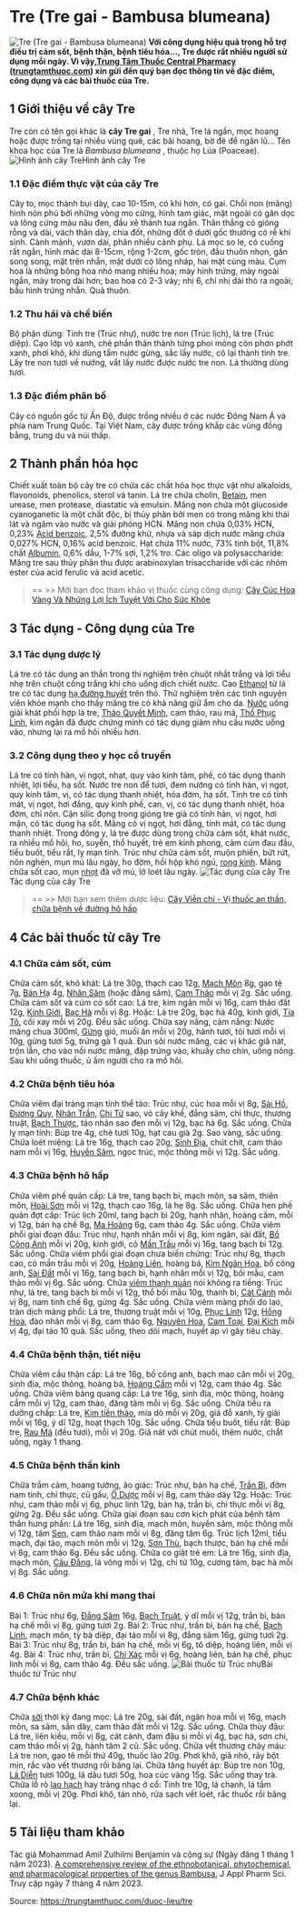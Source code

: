 # Tre (Tre gai - Bambusa blumeana)

![Tre \(Tre gai - Bambusa blumeana\)](https://trungtamthuoc.com/images/others/tre-1-6333.jpg)
**Với công dụng hiệu quả trong hỗ trợ điều trị cảm sốt, bệnh thận, bệnh tiêu hóa…, Tre được rất nhiều người sử dụng mỗi ngày. Vì vậy,[Trung Tâm Thuốc Central Pharmacy](https://trungtamthuoc.com/ "Trung Tâm Thuốc Central Pharmacy") ([trungtamthuoc.com](https://trungtamthuoc.com/ "trungtamthuoc.com")) xin gửi đến quý bạn đọc thông tin về đặc điểm, công dụng và các bài thuốc của Tre.**
##  1 Giới thiệu về cây Tre
Tre còn có tên gọi khác là **cây Tre gai** , Tre nhà, Tre lá ngắn, mọc hoang hoặc được trồng tại nhiều vùng quê, các bãi hoang, bờ đê để ngăn lũ…
Tên khoa học của Tre là _Bambusa blumeana_ , thuộc họ Lúa (Poaceae).
![Hình ảnh cây Tre](https://trungtamthuoc.com/images/item/tre-2.jpg)Hình ảnh cây Tre
### 1.1 Đặc điểm thực vật của cây Tre
Cây to, mọc thành bụi dày, cao 10-15m, có khi hơn, có gai. Chồi non (măng) hình nón phủ bởi những vòng mo cứng, hình tam giác, mặt ngoài có gân dọc và lông cứng màu nâu đen, đầu xẻ thành tua ngắn. Thân thẳng có gióng rỗng và dài, vách thân dày, chia đốt, những đốt ở dưới gốc thường có rễ khí sinh. Cành mảnh, vươn dài, phân nhiều cành phụ. Lá mọc so le, có cuống rất ngắn, hình mác dài 8-15cm, rộng 1-2cm, gốc tròn, đầu thuôn nhọn, gân song song, mặt trên nhẵn, mặt dưới có lông nháp, hai mặt cùng màu.
Cụm hoa là những bông hoa nhỏ mang nhiều hoa; mày hình trứng, mày ngoài ngắn, mày trong dài hơn; bao hoa có 2-3 vảy; nhị 6, chỉ nhị dài thò ra ngoài; bầu hình trứng nhẵn. Quả thuôn.
### 1.2 Thu hái và chế biến
Bộ phận dùng: Tinh tre (Trúc nhự), nước tre non (Trúc lịch), lá tre (Trúc diệp).
Cạo lớp vỏ xanh, chẻ phần thân thành từng phoi mỏng còn phơn phớt xanh, phơi khô, khi dùng tẩm nước gừng, sắc lấy nước, cô lại thành tinh tre. Lấy tre non tươi về nướng, vắt lấy nước được nước tre non. Lá thường dùng tươi.
### 1.3 Đặc điểm phân bố
Cây có nguồn gốc từ Ấn Độ, được trồng nhiều ở các nước Đông Nam Á và phía nam Trung Quốc. Tại Việt Nam, cây được trồng khắp các vùng đồng bằng, trung du và núi thấp.
##  2 Thành phần hóa học
Chiết xuất toàn bộ cây tre có chứa các chất hóa học thực vật như alkaloids, flavonoids, phenolics, sterol và tanin. 
Lá tre chứa cholin, [Betain](https://trungtamthuoc.com/hoat-chat/betain "Betain"), men urease, men protease, diastatic và emulsin. Măng non chứa một glucoside cyanoganetic là một chất độc, bị thủy phân bởi men có trong măng khi thái lát và ngâm vào nước và giải phóng HCN.
Măng non chứa 0,03% HCN, 0,23% [Acid benzoic](https://trungtamthuoc.com/hoat-chat/acid-benzoic "Acid benzoic"), 2,5% đường khử, nhựa và sáp dịch nước măng chứa 0,027% HCN, 0,16% acid benzoic.
Hạt chứa 11% nước, 73% tinh bột, 11,8% chất [Albumin](https://trungtamthuoc.com/hoat-chat/albumin "Albumin"), 0,6% dầu, 1-7% sợi, 1,2% tro.
Các oligo và polysaccharide: Măng tre sau thủy phân thu được arabinoxylan trisaccharide với các nhóm ester của acid ferulic và acid acetic.
> == >> Mời bạn đọc tham khảo vị thuốc cùng công dụng: [Cây Cúc Hoa Vàng Và Những Lợi Ích Tuyệt Vời Cho Sức Khỏe](https://trungtamthuoc.com/duoc-lieu/cuc-hoa)
##  3 Tác dụng - Công dụng của Tre
### 3.1 Tác dụng dược lý
Lá tre có tác dụng an thần trong thí nghiệm trên chuột nhắt trắng và lợi tiểu nhẹ trên chuột cống trắng khi cho uống dịch chiết nước. Cao [Ethanol](https://trungtamthuoc.com/hoat-chat/ethanol "Ethanol") từ lá tre có tác dụng [hạ đường huyết](https://trungtamthuoc.com/bai-viet/ha-glucose-mau "hạ đường huyết") trên thỏ. Thử nghiệm trên các tình nguyện viên khỏe mạnh cho thấy măng tre có khả năng giữ ẩm cho da. [Nước](https://trungtamthuoc.com/hoat-chat/nuoc "Nước") uống giải khát phối hợp lá tre, [Thảo Quyết Minh](https://trungtamthuoc.com/duoc-lieu/thao-quyet-minh "Thảo Quyết Minh"), cam thảo, rau má, [Thổ Phục Linh](https://trungtamthuoc.com/duoc-lieu/tho-phuc-linh "Thổ Phục Linh"), kim ngân đã được chứng minh có tác dụng giảm nhu cầu nước uống vào, nhưng lại ra mồ hôi nhiều hơn.
### 3.2 Công dụng theo y học cổ truyền
Lá tre có tính hàn, vị ngọt, nhạt, quy vào kinh tâm, phế, có tác dụng thanh nhiệt, lợi tiểu, hạ sốt. Nước tre non để tươi, đem nướng có tính hàn, vị ngọt, quy kinh tâm, vị, có tác dụng thanh nhiệt, hóa đờm, hạ sốt. Tinh tre có tính mát, vị ngọt, hơi đắng, quy kinh phế, can, vị, có tác dụng thanh nhiệt, hóa đờm, chỉ nôn. Cặn silic đọng trong gióng tre già có tính hàn, vị ngọt, hơi mặn, có tác dụng hạ sốt. Măng có vị ngọt, hơi đắng, tính mát, có tác dụng thanh nhiệt.
Trong đông y, lá tre được dùng trong chữa cảm sốt, khát nước, ra nhiều mồ hôi, ho, suyễn, thổ huyết, trẻ em kinh phong, cảm cúm đau đầu, tiểu buốt, tiểu rắt, lỵ mạn tính. Trúc nhự chữa cảm sốt, muộn phiền, bứt rứt, nôn nghén, mụn mủ lâu ngày, ho đờm, hồi hộp khó ngủ, [rong kinh](https://trungtamthuoc.com/bai-viet/rong-kinh-rong-huyet "rong kinh"). Măng chữa sốt cao, mụn [nhọt](https://trungtamthuoc.com/bai-viet/nhot "nhọt") đã vỡ mủ, lở loét lâu ngày.
![Tác dụng của cây Tre](https://trungtamthuoc.com/images/item/tre-3.jpg)Tác dụng của cây Tre
> == >> Mời bạn xem thêm dược liệu: [Cây Viễn chí - Vị thuốc an thần, chữa bệnh về đường hô hấp](https://trungtamthuoc.com/duoc-lieu/vien-chi)
##  4 Các bài thuốc từ cây Tre
### 4.1 Chữa cảm sốt, cúm
Chữa cảm sốt, khô khát: Lá tre 30g, thạch cao 12g, [Mạch Môn](https://trungtamthuoc.com/duoc-lieu/mach-mon "Mạch Môn") 8g, gạo tẻ 7g, [Bán Hạ](https://trungtamthuoc.com/duoc-lieu/ban-ha-58 "Bán Hạ") 4g, [Nhân Sâm](https://trungtamthuoc.com/duoc-lieu/nhan-sam "Nhân Sâm") (hoặc đẳng sâm), [Cam Thảo](https://trungtamthuoc.com/duoc-lieu/cam-thao-32 "Cam Thảo") mỗi vị 2g. Sắc uống.
Chữa cảm sốt và cúm có sốt cao: Lá tre, kim ngân mỗi vị 16g, cam thảo đất 12g, [Kinh Giới](https://trungtamthuoc.com/duoc-lieu/kinh-gioi-74 "Kinh Giới"), [Bạc Hà](https://trungtamthuoc.com/duoc-lieu/bac-ha "Bạc Hà") mỗi vị 8g. Hoặc: Lá tre 20g, bạc hà 40g, kinh giới, [Tía Tô](https://trungtamthuoc.com/duoc-lieu/tia-to-57 "Tía Tô"), cối xay mỗi vị 20g. Đều sắc uống.
Chữa say nắng, cảm nắng: Nước măng chua 300ml, [Gừng](https://trungtamthuoc.com/duoc-lieu/gung-14 "Gừng") gió, muối ăn mỗi vị 20g, hành tươi, tỏi tươi mỗi vị 10g, gừng tươi 5g, trứng gà 1 quả. Đun sôi nước măng, các vị khác giã nát, trộn lẫn, cho vào nồi nước măng, đập trứng vào, khuấy cho chín, uống nóng. Sau khi uống thuốc, ủ ấm người cho ra mồ hôi.
### 4.2 Chữa bệnh tiêu hóa
Chữa viêm đại tràng mạn tính thể táo: Trúc nhự, cúc hoa mỗi vị 8g, [Sài Hồ](https://trungtamthuoc.com/duoc-lieu/sai-ho-12 "Sài Hồ"), [Đương Quy](https://trungtamthuoc.com/duoc-lieu/duong-quy-08 "Đương Quy"), [Nhân Trần](https://trungtamthuoc.com/duoc-lieu/nhan-tran-71 "Nhân Trần"), [Chi Tử](https://trungtamthuoc.com/duoc-lieu/chi-tu "Chi Tử") sao, vỏ cây khế, đẳng sâm, chỉ thực, thương truật, [Bạch Thược](https://trungtamthuoc.com/duoc-lieu/bach-thuoc "Bạch Thược"), táo nhân sao đen mỗi vị 12g, bạc hà 6g. Sắc uống.
Chữa lỵ mạn tính: Búp tre 4g, chè tươi 10g, hạt cau già 2g. Sao vàng, sắc uống.
Chữa loét miệng: Lá tre 16g, thạch cao 20g, [Sinh Địa](https://trungtamthuoc.com/duoc-lieu/dia-hoang "Sinh Địa"), chút chít, cam thảo nam mỗi vị 16g, [Huyền Sâm](https://trungtamthuoc.com/duoc-lieu/huyen-sam "Huyền Sâm"), ngọc trúc, mộc thông mỗi vị 12g. Sắc uống.
### 4.3 Chữa bệnh hô hấp
Chữa viêm phế quản cấp: Lá tre, tang bạch bì, mạch môn, sa sâm, thiên môn, [Hoài Sơn](https://trungtamthuoc.com/duoc-lieu/hoai-son "Hoài Sơn") mỗi vị 12g, thạch cao 16g, lá hẹ 8g. Sắc uống.
Chữa hen phế quản đợt cấp: Trúc lịch 20ml, tang bạch bì 20g, hạnh nhân, hoàng cầm, mỗi vị 12g, bán hạ chế 8g, [Ma Hoàng](https://trungtamthuoc.com/duoc-lieu/ma-hoang "Ma Hoàng") 6g, cam thảo 4g. Sắc uống.
Chữa viêm phổi giai đoạn đầu: Trúc nhự, hạnh nhân mỗi vị 8g, kim ngân, sài đất, [Bồ Công Anh](https://trungtamthuoc.com/duoc-lieu/bo-cong-anh-30 "Bồ Công Anh") mỗi vị 20g, kinh giới, cỏ [Mần Trầu](https://trungtamthuoc.com/duoc-lieu/co-man-trau "Mần Trầu") mỗi vị 16g, tang bạch bì 12g. Sắc uống.
Chữa viêm phổi giai đoạn chưa biến chứng: Trúc nhự 8g, thạch cao, cỏ mần trầu mỗi vị 20g, [Hoàng Liên](https://trungtamthuoc.com/duoc-lieu/hoang-lien-81 "Hoàng Liên"), hoàng bá, [Kim Ngân Hoa](https://trungtamthuoc.com/duoc-lieu/kim-ngan-hoa-33 "Kim Ngân Hoa"), bồ công anh, [Sài Đất](https://trungtamthuoc.com/duoc-lieu/sai-dat-32 "Sài Đất") mỗi vị 16g, tang bạch bì, hạnh nhân mỗi vị 12g, bối mẫu, cam thảo mỗi vị 6g. Sắc uống.
Chữa [viêm thanh quản](https://trungtamthuoc.com/bai-viet/viem-amidan-cap-man-o-tre-em "viêm thanh quản") nói không ra tiếng: Trúc nhự, lá tre, tang bạch bì mỗi vị 12g, thổ bối mẫu 10g, thanh bì, [Cát Cánh](https://trungtamthuoc.com/duoc-lieu/cat-canh-74 "Cát Cánh") mỗi vị 8g, nam tinh chế 6g, gừng 4g. Sắc uống.
Chữa viêm màng phổi do lao, tràn dịch màng phổi: Lá tre, thương truật mỗi vị 10g, [Phục Linh](https://trungtamthuoc.com/duoc-lieu/phuc-linh-18 "Phục Linh") 12g, [Hồng Hoa](https://trungtamthuoc.com/duoc-lieu/hong-hoa-87 "Hồng Hoa"), đào nhân mỗi vị 8g, cam thảo 6g, [Nguyên Hoa](https://trungtamthuoc.com/duoc-lieu/nguyen-hoa "Nguyên Hoa"), [Cam Toại](https://trungtamthuoc.com/duoc-lieu/cam-toai "Cam Toại"), [Đại Kích](https://trungtamthuoc.com/duoc-lieu/dai-kich "Đại Kích") mỗi vị 4g, đại táo 10 quả. Sắc uống, theo dõi mạch, huyết áp vì gây tiêu chảy.
### 4.4 Chữa bệnh thận, tiết niệu
Chữa viêm cầu thận cấp: Lá tre 16g, bồ công anh, bạch mao căn mỗi vị 20g, sinh địa, mộc thông, hoàng bá, [Hoàng Cầm](https://trungtamthuoc.com/duoc-lieu/hoang-cam "Hoàng Cầm") mỗi vị 12g, cam thảo 4g. Sắc uống.
Chữa viêm bàng quang cấp: Lá tre 16g, sinh địa, mộc thông, hoàng cầm mỗi vị 12g, cam thảo, đăng tâm mỗi vị 6g. Sắc uống.
Chữa tiểu ra dưỡng chấp: Lá tre, [Kim tiền thảo](https://trungtamthuoc.com/duoc-lieu/kim-tien-thao-82 "Kim tiền thảo"), mía dò mỗi vị 20g, giá đỗ xanh, tỳ giải mỗi vị 16g, ý dĩ 12g, hoạt thạch 10g. Sắc uống.
Chữa tiểu buốt, tiểu rắt: Búp tre, [Rau Má](https://trungtamthuoc.com/duoc-lieu/rau-ma-13 "Rau Má") (đều tươi), mỗi vị 20g. Giã nát với chút muối, thêm nước, chắt uống, ngày 1 thang.
### 4.5 Chữa bệnh thần kinh
Chữa trầm cảm, hoang tưởng, ảo giác: Trúc nhự, bán hạ chế, [Trần Bì](https://trungtamthuoc.com/duoc-lieu/tran-bi-04 "Trần Bì"), đởm nam tinh, chỉ thực, củ gấu, [Ô Dược](https://trungtamthuoc.com/duoc-lieu/o-duoc "Ô Dược") mỗi vị 8g, cam thảo dây 12g. Hoặc: Trúc nhự, cam thảo mỗi vị 6g, phục linh 12g, bán hạ, trần bì, chỉ thực mỗi vị 8g, gừng 2g. Đều sắc uống.
Chữa giai đoạn sau cơn kịch phát của bệnh tâm thần hưng phấn: Lá tre 16g, sinh địa, mạch môn, huyền sâm, mộc thông mỗi vị 12g, tâm [Sen](https://trungtamthuoc.com/duoc-lieu/sen-14 "Sen"), cam thảo nam mỗi vị 8g, đăng tâm 6g. Trúc lịch 12ml, tiểu mạch, đại táo, mạch môn mỗi vị 12g, [Sơn Thù](https://trungtamthuoc.com/duoc-lieu/son-thu-du "Sơn Thù"), bạch thược, bán hạ chế mỗi vị 8g, cam thảo 6g. Đều sắc uống.
Chữa co giật trẻ em: Lá tre 16g, sinh địa, mạch môn, [Câu Đằng](https://trungtamthuoc.com/duoc-lieu/cau-dang "Câu Đằng"), lá vông mỗi vị 12g, chi tử 10g, cương tàm, bạc hà mỗi vị 8g. Sắc uống.
### 4.6 Chữa nôn mửa khi mang thai
Bài 1: Trúc nhự 6g, [Đẳng Sâm](https://trungtamthuoc.com/duoc-lieu/dang-sam "Đẳng Sâm") 16g, [Bạch Truật](https://trungtamthuoc.com/duoc-lieu/bach-truat-46 "Bạch Truật"), ý dĩ mỗi vị 12g, trần bì, bán hạ chế mỗi vị 8g, gừng tươi 2g.
Bài 2: Trúc nhự, trần bì, bán hạ chế, [Bạch Linh](https://trungtamthuoc.com/duoc-lieu/bach-linh-56 "Bạch Linh"), mạch môn, tỳ bà diệp, đại táo mỗi vị 8g, đẳng sâm 16g, gừng tươi 2g.
Bài 3: Trúc nhự 8g, trần bì, bán hạ chế, mỗi vị 6g, tô diệp, hoàng liên, mỗi vị 4g.
Bài 4: Trúc nhự, trần bì, [Chỉ Xác](https://trungtamthuoc.com/duoc-lieu/chi-xac-60 "Chỉ Xác") mỗi vị 6g, hoàng liên, bán hạ chế, phục linh mỗi vị 8g, cam thảo 4g.
Đều sắc uống.
![Bài thuốc từ Trúc nhự](https://trungtamthuoc.com/images/item/tre-4.jpg)Bài thuốc từ Trúc nhự
### 4.7 Chữa bệnh khác
Chữa [sởi](https://trungtamthuoc.com/bai-viet/benh-soi "sởi") thời kỳ đang mọc: Lá tre 20g, sài đất, ngân hoa mỗi vị 16g, mạch môn, sa sâm, sắn dây, cam thảo đất mỗi vị 12g. Sắc uống.
Chữa thủy đậu: Lá tre, liên kiều, mỗi vị 8g, cát cánh, đam đậu sị mỗi vị 4g, bạc hà, sơn chi, cam thảo mỗi vị 2g, hành tăm 2 củ. Sắc uống.
Chữa vết thương chảy máu: Lá tre non, gạo tẻ mỗi thứ 40g, thuốc lào 20g. Phơi khô, giã nhỏ, rây bột mịn, rắc vào vết thương rồi băng lại.
Chữa tăng huyết áp: Búp tre non 10g, [Lá Diễn](https://trungtamthuoc.com/duoc-lieu/la-dien "Lá Diễn") tươi 100g, lá dâu tươi 50g, hoa cúc vàng 15g. Sắc uống thay trà.
Chữa lỗ rò [lao hạch](https://trungtamthuoc.com/bai-viet/lao-hach-bach-huyet-ngoai-vi "lao hạch") hay tràng nhạc ở cổ: Tinh tre 10g, lá chanh, lá tầm xoong, mỗi vị 20g. Phơi khô, tán nhỏ, rửa sạch vết loét, rắc thuốc rồi băng lại.
##  5 Tài liệu tham khảo
Tác giả Mohammad Amil Zulhilmi Benjamin và cộng sự (Ngày đăng 1 tháng 1 năm 2023). [A comprehensive review of the ethnobotanical, phytochemical, and pharmacological properties of the genus Bambusa](https://japsonline.com/abstract.php?article_id=3882&sts=2), J Appl Pharm Sci. Truy cập ngày 7 tháng 4 năm 2023. 


Source: https://trungtamthuoc.com/duoc-lieu/tre